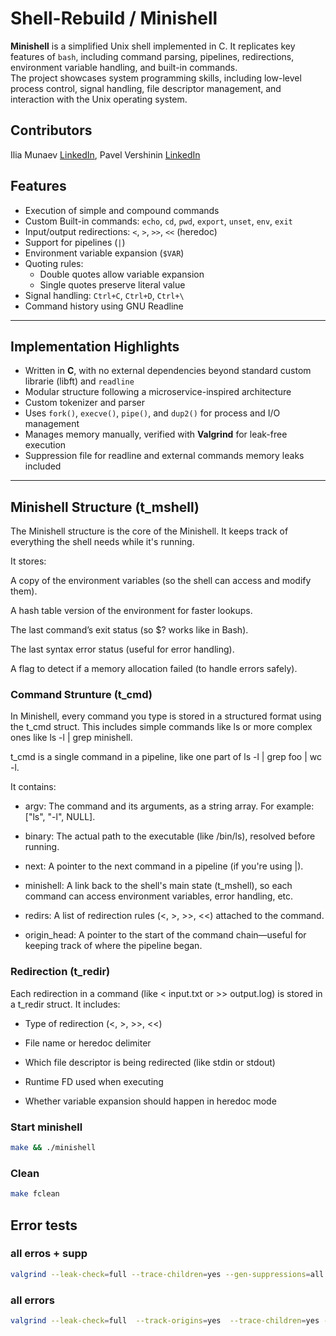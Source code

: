 # Shell-Rebuild / Minishell

**Minishell** is a simplified Unix shell implemented in C. It replicates key features of `bash`, including command parsing, pipelines, redirections, environment variable handling, and built-in commands.  
The project showcases system programming skills, including low-level process control, signal handling, file descriptor management, and interaction with the Unix operating system.


## Contributors
Ilia Munaev [LinkedIn](https://www.linkedin.com/in/iliamunaev/),
Pavel Vershinin [LinkedIn](https://www.linkedin.com/in/pavelvershinin/)


## Features

- Execution of simple and compound commands
- Custom Built-in commands: `echo`, `cd`, `pwd`, `export`, `unset`, `env`, `exit`
- Input/output redirections: `<`, `>`, `>>`, `<<` (heredoc)
- Support for pipelines (`|`)
- Environment variable expansion (`$VAR`)
- Quoting rules:
  - Double quotes allow variable expansion
  - Single quotes preserve literal value
- Signal handling: `Ctrl+C`, `Ctrl+D`, `Ctrl+\`
- Command history using GNU Readline

---

## Implementation Highlights

- Written in **C**, with no external dependencies beyond standard custom librarie (libft) and `readline`
- Modular structure following a microservice-inspired architecture
- Custom tokenizer and parser
- Uses `fork()`, `execve()`, `pipe()`, and `dup2()` for process and I/O management
- Manages memory manually, verified with **Valgrind** for leak-free execution
- Suppression file for readline and external commands memory leaks included

---

## Minishell Structure (t_mshell)

The Minishell structure is the core of the Minishell. It keeps track of everything the shell needs while it's running.

It stores:

A copy of the environment variables (so the shell can access and modify them).

A hash table version of the environment for faster lookups.

The last command’s exit status (so $? works like in Bash).

The last syntax error status (useful for error handling).

A flag to detect if a memory allocation failed (to handle errors safely).

### Command Strunture (t_cmd)

In Minishell, every command you type is stored in a structured format using the t_cmd struct. This includes simple commands like ls or more complex ones like ls -l | grep minishell.

t_cmd is a single command in a pipeline, like one part of ls -l | grep foo | wc -l.

It contains:

- argv: The command and its arguments, as a string array. For example: ["ls", "-l", NULL].

- binary: The actual path to the executable (like /bin/ls), resolved before running.

- next: A pointer to the next command in a pipeline (if you're using |).

- minishell: A link back to the shell's main state (t_mshell), so each command can access environment variables, error handling, etc.

- redirs: A list of redirection rules (<, >, >>, <<) attached to the command.

- origin_head: A pointer to the start of the command chain—useful for keeping track of where the pipeline began.

### Redirection (t_redir)

Each redirection in a command (like < input.txt or >> output.log) is stored in a t_redir struct. It includes:

- Type of redirection (<, >, >>, <<)

- File name or heredoc delimiter

- Which file descriptor is being redirected (like stdin or stdout)

- Runtime FD used when executing

- Whether variable expansion should happen in heredoc mode

### Start minishell
```bash
make && ./minishell
```
### Clean
```bash
make fclean
```

## Error tests

### all erros + supp
```bash
valgrind --leak-check=full --trace-children=yes --gen-suppressions=all --show-leak-kinds=all --track-fds=yes  --error-limit=no --suppressions=mshell.supp ./minishell
```

### all errors
```bash
valgrind --leak-check=full  --track-origins=yes  --trace-children=yes --gen-suppressions=all --show-leak-kinds=all --track-fds=yes --error-limit=no  ./minishell
```
